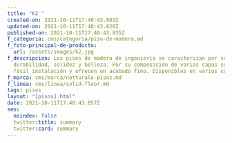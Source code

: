 ```yaml
---
title: "K2 "
created-on: 2021-10-11T17:40:43.803Z
updated-on: 2021-10-11T17:40:43.820Z
published-on: 2021-10-11T17:40:43.835Z
f_categoria: cms/categoria/piso-de-madera.md
f_foto-principal-de-producto:
  url: /assets/images/k2.jpg
f_descripcion: Los pisos de madera de ingeniería se caracterizan por su
  durabilidad, solidez y belleza. Por su composición de varias capas son de
  fácil instalación y ofrecen un acabado fino. Disponibles en varios colores.
f_marca: cms/marca/natturale-pisos.md
f_linea: cms/linea/solid-floor.md
tags: pisos
layout: "[pisos].html"
date: 2021-10-11T17:40:43.857Z
seo:
  noindex: false
  twitter:title: summary
  twitter:card: summary
---
```

